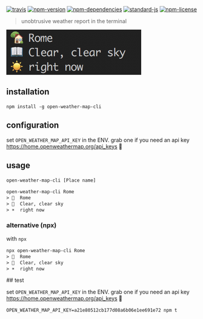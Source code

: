 [![travis](https://img.shields.io/travis/christian-fei/open-weather-map-cli.svg?style=flat-square)](https://travis-ci.org/christian-fei/open-weather-map-cli) [![npm-version](https://img.shields.io/npm/v/open-weather-map-cli.svg?style=flat-square&colorB=007EC6)](https://www.npmjs.com/package/open-weather-map-cli) [![npm-dependencies](https://img.shields.io/badge/dependencies-none-blue.svg?style=flat-square&colorB=44CC11)](package.json) [![standard-js](https://img.shields.io/badge/coding%20style-standard-brightgreen.svg?style=flat-square)](http://standardjs.com/) [![npm-license](https://img.shields.io/npm/l/open-weather-map-cli.svg?style=flat-square&colorB=007EC6)](https://spdx.org/licenses/ISC)

> unobtrusive weather report in the terminal

![open-weather-map-cli.png](https://github.com/christian-fei/open-weather-map-cli/blob/master/open-weather-map-cli.png)

## installation

```
npm install -g open-weather-map-cli
```

## configuration

set `OPEN_WEATHER_MAP_API_KEY` in the ENV. grab one if you need an api key https://home.openweathermap.org/api_keys 📖

## usage

`open-weather-map-cli [Place name]`

```
open-weather-map-cli Rome
> 🏡  Rome
> 📖  Clear, clear sky
> ☀️  right now
```

### alternative (npx)

with `npx`

```
npx open-weather-map-cli Rome
> 🏡  Rome
> 📖  Clear, clear sky
> ☀️  right now
```

## test

set `OPEN_WEATHER_MAP_API_KEY` in the ENV. grab one if you need an api key https://home.openweathermap.org/api_keys 📖

```
OPEN_WEATHER_MAP_API_KEY=a21e80512cb177d08a6b06e1ee691e72 npm t
```
